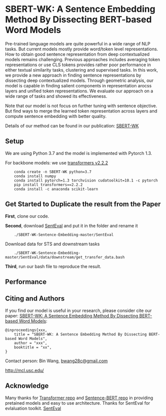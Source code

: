 # SBERT-WK: A Sentence Embedding Method By Dissecting BERT-based Word Models

Pre-trained language models are quite powerful in a wide range of NLP tasks. But current models mostly provide word/token level representations. How to obtain good sentence representation from deep contextualized models remains challenging. Previous approaches includes averaging token representations or use CLS tokens provides rather poor performance in either textual similarity tasks, clustering and supervised tasks. In this work, we provide a new approach in finding sentence representations by dissecting deep contextualized models. Through geometric analysis, our model is capable in finding salient components in representation arocss layers and unified token representations. We evaluate our approach on a wide range of tasks and showed its effectiveness.

Note that our model is not focus on further tuning with sentence objective. But find ways to merge the learned token representation across layers and compute sentence embedding with better quality.

Details of our method can be found in our publication: [SBERT-WK]()

## Setup
We are using Python 3.7 and the model is implemented with Pytorch 1.3.

For backbone models: we use 
[transformers v2.2.2](https://github.com/huggingface/transformers)

```
    conda create -n SBERT-WK python=3.7
    conda install numpy
    conda install pytorch=1.3 torchvision cudatoolkit=10.1 -c pytorch
    pip install transformers==2.2.2
    conda install -c anaconda scikit-learn
```

## Get Started to Duplicate the result from the Paper

**First**, clone our code.

**Second**, download [SentEval](https://github.com/facebookresearch/SentEval) and put it in the folder and rename it 
```
    ./SBERT-WK-Sentence-Embedding-master/SentEval
```
Download data for STS and downstream tasks
```
    ./SBERT-WK-Sentence-Embedding-master/SentEval/data/downstream/get_transfer_data.bash
```

**Third**, run our bash file to reproduce the result.



## Performance



## Citing and Authors
If you find our model is useful in your research, please consider cite our paper: [SBERT-WK: A Sentence Embedding Method By Dissecting BERT-based Word Models](https://arxiv.org/abs/xx.xx):

``` 
@inproceedings{xxx,
    title = "SBERT-WK: A Sentence Embedding Method By Dissecting BERT-based Word Models",
    author = "xxx",
    booktitle = "xx",
}
```

Contact person: Bin Wang, bwang28c@gmail.com

http://mcl.usc.edu/



## Acknowledge

Many thanks for [Transformer repo](https://github.com/huggingface/transformers) and [Sentence-BERT repo](https://github.com/UKPLab/sentence-transformers) in providing pretained models and easy to use architecture.
Thanks for SentEval for evlaluation toolkit. [SentEval](https://github.com/facebookresearch/SentEval)
